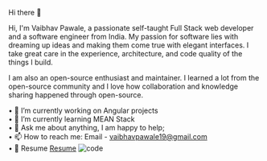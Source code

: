Hi there 👋

Hi, I'm Vaibhav Pawale, a passionate self-taught Full Stack web developer and a software engineer from India. My passion for software lies with dreaming up ideas and making them come true with elegant interfaces. I take great care in the experience, architecture, and code quality of the things I build.

I am also an open-source enthusiast and maintainer. I learned a lot from the open-source community and I love how collaboration and knowledge sharing happened through open-source.


•	🔭 I’m currently working on Angular projects<br>
•	🌱 I’m currently learning MEAN Stack<br>
•	💬 Ask me about anything, I am happy to help;<br>
•	📫 How to reach me: Email - vaibhavpawale19@gmail.com<br>
•	📝 Resume [Resume](https://github.com/vaibhavpawale1994/vaibhavpawale1994/files/6324710/Resume)
![code](https://user-images.githubusercontent.com/43311972/115019993-8dda8e00-9ed7-11eb-9957-bcd46709cf52.gif)

